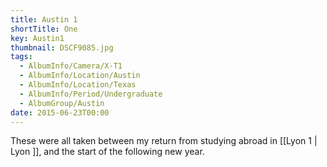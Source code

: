 ```yaml
---
title: Austin 1
shortTitle: One
key: Austin1
thumbnail: DSCF9085.jpg
tags:
  - AlbumInfo/Camera/X-T1
  - AlbumInfo/Location/Austin
  - AlbumInfo/Location/Texas
  - AlbumInfo/Period/Undergraduate
  - AlbumGroup/Austin
date: 2015-06-23T00:00
---
```

These were all taken between my return from studying abroad in [[Lyon 1 | Lyon ]], and the start of the following new year.